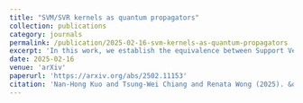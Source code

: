 ```yaml
---
title: "SVM/SVR kernels as quantum propagators"
collection: publications
category: journals
permalink: /publication/2025-02-16-svm-kernels-as-quantum-propagators
excerpt: 'In this work, we establish the equivalence between Support Vector Machine (SVM) kernels and quantum Greens functions. Drawing on the analogy between margin maximization in SVMs and action extremization in Lagrangian mechanics, we show that many standard kernels correspond naturally to Greens functions and that this correspondence arises from the inversion of physical operators. We further demonstrate how positive semi-definiteness, which is essential for valid SVM kernels, aligns with the spectral properties that ensure well-defined Greens functions. We employ the Kernel Polynomial Method (KPM) to create custom kernels for cases where the commonly employed kernels do not lead to a convergence. These custom kernels approximate the desired Greens functions. We furthermore demonstrate numerically on examples taken from physical problems, such as electrical conductivity, scattering amplitudes, photonic crystals, and energy levels of anharmonic oscillators, that selecting kernel functions that mirror the mathematical form of the associated Greens function can significantly enhance the predictive accuracy of machine learning models.'
date: 2025-02-16
venue: 'arXiv'
paperurl: 'https://arxiv.org/abs/2502.11153'
citation: 'Nan-Hong Kuo and Tsung-Wei Chiang and Renata Wong (2025). &quot;SVM/SVR kernels as quantum propagators&quot; <i>arXiv</i>. 2502.11153.'
---
```



